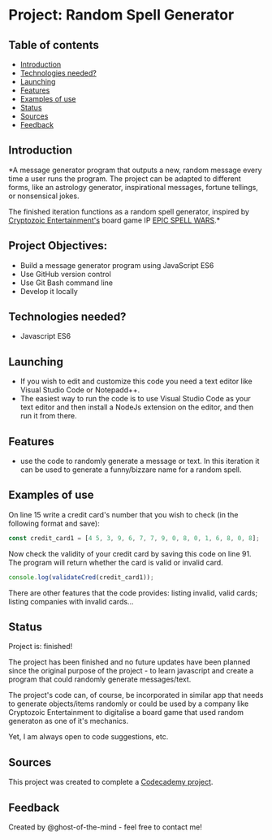 # Project: Random Spell Generator

## Table of contents
* [Introduction](#introduction)
* [Technologies needed?](#Technologies-needed?)
* [Launching](#Launching)
* [Features](#Features)
* [Examples of use](#Examples-of-use)
* [Status](#Status)
* [Sources](#Sources)
* [Feedback](#Feedback)

## Introduction

*A message generator program that outputs a new, random message every time a user runs the program. 
The project can be adapted to different forms, like an astrology generator, 
inspirational messages, fortune tellings, or nonsensical jokes.

The finished iteration functions as a random spell generator, inspired by [Cryptozoic Entertainment's](https://cryptozoic.com/) board game IP [EPIC SPELL WARS](https://cryptozoic.com/products/epicspellwars4_game?_pos=7&_sid=4f27c40fe&_ss=r).*

## Project Objectives:
* Build a message generator program using JavaScript ES6
* Use GitHub version control
* Use Git Bash command line
* Develop it locally

## Technologies needed?

* Javascript ES6

## Launching

* If you wish to edit and customize this code you need a text editor like Visual Studio Code or Notepadd++.
* The easiest way to run the code is to use Visual Studio Code as your text editor and then install a NodeJs extension on the editor, and then run it from there.

## Features

* use the code to randomly generate a message or text. In this iteration it can be used to generate a funny/bizzare name for a random spell.

## Examples of use

On line 15 write a credit card's number that you wish to check (in the following format and save):

```javascript
const credit_card1 = [4 5, 3, 9, 6, 7, 7, 9, 0, 8, 0, 1, 6, 8, 0, 8];
```
Now check the validity of your credit card by saving this code on line 91. The program will return whether the card is valid or invalid card.
```javascript
console.log(validateCred(credit_card1));
```
There are other features that the code provides: listing invalid, valid cards; listing companies with invalid cards...

## Status

Project is: finished!

The project has been finished and no future updates have been planned since the original purpose of the project - to learn javascript and create a program that could randomly generate messages/text.

The project's code can, of course, be incorporated in similar app that needs to generate objects/items randomly or could be used by a company like Cryptozoic Entertainment to digitalise a board game that used random generaton as one of it's mechanics.

Yet, I am always open to code suggestions, etc.

## Sources

This project was created to complete a [Codecademy project](https://discuss.codecademy.com/t/about-the-portfolio-project-mixed-messages-category/535742).

## Feedback

Created by @ghost-of-the-mind - feel free to contact me!
